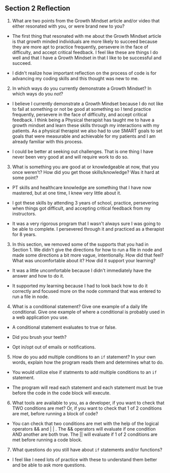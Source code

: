 ## Section 2 Reflection

1. What are two points from the Growth Mindset article and/or video that either resonated with you, or were brand new to you?

* The first thing that resonated with me about the Growth Mindset article is that growth minded individuals are more likely to succeed because they are more apt to practice frequently, persevere in the face of difficulty, and accept critical feedback. I feel like these are things I do well and that I have a Growth Mindset in that I like to be successful and succeed.

* I didn't realize how important reflection on the process of code is for advancing my coding skills and this thought was new to me.

2. In which ways do you currently demonstrate a Growth Mindset? In which ways do you _not_?

* I believe I currently demonstrate a Growth Mindset because I do not like to fail at something or not be good at something so I tend practice frequently, persevere in the face of difficulty, and accept critical feedback. I think being a Physical therapist has taught me to have a growth mindset and learn these skills through my interactions with my patients. As a physical therapist we also had to use SMART goals to set goals that were measurable and achievable for my patients and I am already familiar with this process.

* I could be better at seeking out challenges. That is one thing I have never been very good at and will require work to do so.

3. What is something you are good at or knowledgeable at now, that you once weren't? How did you get those skills/knowledge? Was it hard at some point?

* PT skills and healthcare knowledge are something that I have now mastered, but at one time, I knew very little about it.

* I got these skills by attending 3 years of school, practice, persevering when things got difficult, and accepting critical feedback from my instructors.

* It was a very rigorous program that I wasn't always sure I was going to be able to complete. I persevered through it and practiced as a therapist for 8 years.


3. In this section, we removed some of the supports that you had in Section 1. We didn't give the directions for how to run a file in node and made some directions a bit more vague, intentionally. How did that feel? What was uncomfortable about it? How did it support your learning?

* It was a little uncomfortable because I didn't immediately have the answer and how to do it.

* It supported my learning because I had to look back how to do it correctly and focused more on the node command that was entered to run a file in node.

4. What is a conditional statement? Give one example of a daily life conditional. Give one example of where a conditional is probably used in a web application you use.

* A conditional statement evaluates to true or false.

* Did you brush your teeth?

* Opt in/opt out of emails or notifications.

5. How do you add multiple conditions to an `if` statement? In your own words, explain how the program reads them and determines what to do.

* You would utilize else if statments to add multiple conditions to an `if` statement.

* The program will read each statement and each statement must be true before the code in the code block will execute.

6. What tools are available to you, as a developer, if you want to check that TWO conditions are met? Or, if you want to check that 1 of 2 conditions are met, before running a block of code?

* You can check that two conditions are met with the help of the logical operators && and | | . The && operators will evaluate if one condition AND another are both true. The || will evaluate if 1 of 2 conditions are met before running a code block.

7. What questions do you still have about `if` statements and/or functions?

* I feel like I need lots of practice with these to understand them better and be able to ask more questions.
